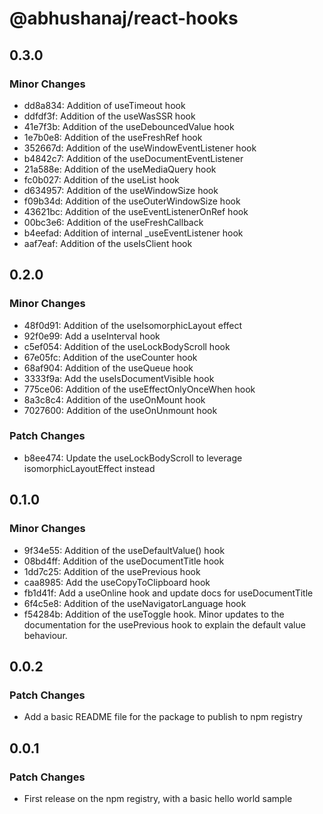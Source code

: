 # @abhushanaj/react-hooks

## 0.3.0

### Minor Changes

- dd8a834: Addition of useTimeout hook
- ddfdf3f: Addition of the useWasSSR hook
- 41e7f3b: Addition of the useDebouncedValue hook
- 1e7b0e8: Addition of the useFreshRef hook
- 352667d: Addition of the useWindowEventListener hook
- b4842c7: Addition of the useDocumentEventListener
- 21a588e: Addition of the useMediaQuery hook
- fc0b027: Addition of the useList hook
- d634957: Addition of the useWindowSize hook
- f09b34d: Addition of the useOuterWindowSize hook
- 43621bc: Addition of the useEventListenerOnRef hook
- 00bc3e6: Addition of the useFreshCallback
- b4eefad: Addition of internal \_useEventListener hook
- aaf7eaf: Addition of the useIsClient hook

## 0.2.0

### Minor Changes

- 48f0d91: Addition of the useIsomorphicLayout effect
- 92f0e99: Add a useInterval hook
- c5ef054: Addition of the useLockBodyScroll hook
- 67e05fc: Addition of the useCounter hook
- 68af904: Addition of the useQueue hook
- 3333f9a: Add the useIsDocumentVisible hook
- 775ce06: Addition of the useEffectOnlyOnceWhen hook
- 8a3c8c4: Addition of the useOnMount hook
- 7027600: Addition of the useOnUnmount hook

### Patch Changes

- b8ee474: Update the useLockBodyScroll to leverage isomorphicLayoutEffect instead

## 0.1.0

### Minor Changes

- 9f34e55: Addition of the useDefaultValue() hook
- 08bd4ff: Addition of the useDocumentTitle hook
- 1dd7c25: Addition of the usePrevious hook
- caa8985: Add the useCopyToClipboard hook
- fb1d41f: Add a useOnline hook and update docs for useDocumentTitle
- 6f4c5e8: Addition of the useNavigatorLanguage hook
- f54284b: Addition of the useToggle hook.
  Minor updates to the documentation for the usePrevious hook to explain the default value behaviour.

## 0.0.2

### Patch Changes

- Add a basic README file for the package to publish to npm registry

## 0.0.1

### Patch Changes

- First release on the npm registry, with a basic hello world sample
